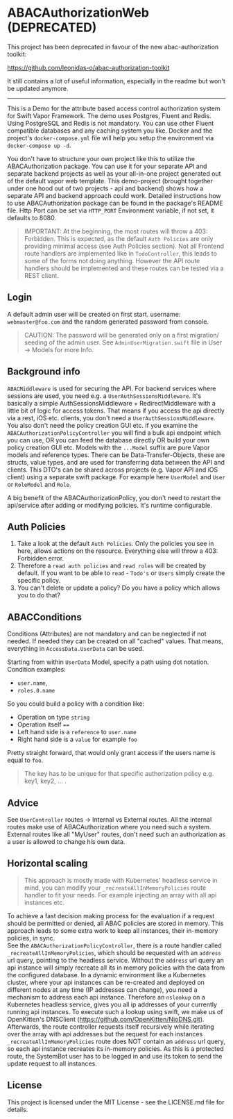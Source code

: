 # ABACAuthorizationWeb (DEPRECATED)

This project has been deprecated in favour of the new abac-authorization toolkit:

https://github.com/leonidas-o/abac-authorization-toolkit

It still contains a lot of useful information, especially in the readme but won't be updated anymore.

---

This is a Demo for the attribute based access control authorization system for Swift Vapor Framework.
The demo uses Postgres, Fluent and Redis. Using PostgreSQL and Redis is not mandatory. You can use other Fluent compatible databases and any caching system you like. Docker and the project's `docker-compose.yml` file will help you setup the environment via `docker-compose up -d`.

You don't have to structure your own project like this to utilize the ABACAuthorization package. You can use it for your separate API and separate backend projects as well as your all-in-one project generated out of the default vapor web template.
This demo-project (brought together under one hood out of two projects - api and backend) shows how a separate API and backend approach could work.
Detailed instructions how to use ABACAuthorization package can be found in the package's README file.
Http Port can be set via `HTTP_PORT` Environment variable, if not set, it defaults to 8080.

> IMPORTANT: At the beginning, the most routes will throw a 403: Forbidden. This is expected, as the default `Auth Policies` are only providing minimal access (see Auth Policies section). Not all Frontend route handlers are implemented like in `TodoController`, this leads to some of the forms not doing anything. However the API route handlers should be implemented and these routes can be tested via a REST client.  


## Login
A default admin user will be created on first start.
username: `webmaster@foo.com`
and the random generated password from console.
> CAUTION: The password will be generated only on a first migration/ seeding of the admin user. See `AdminUserMigration.swift` file in User -> Models for more Info.


## Background info
`ABACMiddleware` is used for securing the API.
For backend services where sessions are used, you need e.g. a `UserAuthSessionsMiddleware`. It's basically a simple AuthSessionsMiddleware + RedirectMiddleware with a little bit of logic for access tokens. 
That means if you access the api directly via a rest, iOS etc. clients, you don't need a `UserAuthSessionsMiddleware`. You also don't need the policy creation GUI etc. if you examine the `ABACAuthorizationPolicyController` you will find a bulk api endpoint which you can use, OR you can feed the database directly OR build your own policy creation GUI etc.
Models with the `...Model` suffix are pure Vapor models and reference types. There can be Data-Transfer-Objects, these are structs, value types, and are used for transferring data between the API and clients. This DTO's can be shared across projects (e.g. Vapor API and iOS client) using a separate swift package.
For example here `UserModel` and `User` or `RoleModel` and `Role`.

A big benefit of the ABACAuthorizationPolicy, you don't need to restart the api/service after adding or modifying policies. It's runtime configurable.

## Auth Policies
1. Take a look at the default `Auth Policies`. Only the policies you see in here, allows actions on the resource. Everything else will throw a 403: Forbidden error.
2. Therefore a `read auth policies` and `read roles` will be created by default. If you want to be able to `read` - `Todo's` or `Users` simply create the specific policy. 
3. You can't delete or update a policy? Do you have a policy which allows you to do that? 


## ABACConditions
Conditions (Attributes) are not mandatory and can be neglected if not needed. If needed they can be created on all "cached" values. That means, everything in `AccessData.UserData` can be used.

Starting from within `UserData` Model, specify a path using dot notation. 
Condition examples: 
- `user.name`, 
- `roles.0.name`

So you could build a policy with a condition like: 
- Operation on type `string`
- Operation itself `==`
- Left hand side is a `reference` to `user.name`
- Right hand side is a `value` for example `foo`

Pretty straight forward, that would only grant access if the users name is equal to `foo`.
> The key has to be unique for that specific authorization policy e.g. key1, key2, ... .


## Advice
See `UserController` routes -> Internal vs External routes. All the internal routes make use of ABACAuthorization where you need such a system. External routes like all "MyUser" routes, don't need such an authorization as a user is allowed to change his own data.



## Horizontal scaling

> This approach is mostly made with Kubernetes' headless service in mind, you can modify your  `_recreateAllInMemoryPolicies` route handler to fit your needs. For example injecting an array with all api instances etc.

To achieve a fast decision making process for the evaluation if a request should be permitted or denied, all ABAC policies are stored in memory. This approach leads to some extra work to keep all instances, their in-memory policies, in sync.   
See the `ABACAuthorizationPolicyController`, there is a route handler called `_recreateAllInMemoryPolicies`, which should be requested with an `address` url query, pointing to the headless service.
Without the `address` url query an api instance will simply recreate all its in memory policies with the data from the configured database.
In a dynamic environment like a Kubernetes cluster, where your api instances can be re-created and deployed on different nodes at any time (IP addresses can change), you need a mechanism to address each api instance. Therefore an `nslookup` on a Kubernetes headless service, gives you all ip addresses of your currently running api instances.
To execute such a lookup using swift, we make us of OpenKitten's DNSClient (https://github.com/OpenKitten/NioDNS.git). Afterwards, the route controller requests itself recursively while iterating over the array with api addresses but the request for each instances `_recreateAllInMemoryPolicies` route does NOT contain an `address` url query, so each api instance recreates its in-memory policies.
As this is a protected route, the SystemBot user has to be logged in and use its token to send the update request to all instances.




## License

This project is licensed under the MIT License - see the LICENSE.md file for details.
